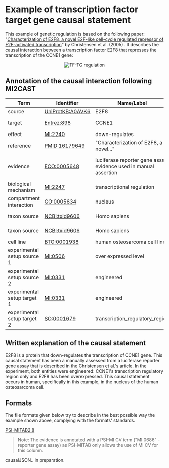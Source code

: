 #  Example of transcription factor target gene causal statement

This example of genetic regulation is based on the following paper: "[Characterization of E2F8, a novel E2F-like cell-cycle regulated repressor of E2F-activated transcription](https://doi.org/10.1093/nar/gki855)" by Christensen et al. (2005) . It describes the causal interaction between a transcription factor E2F8 that represses the transcription of the CCNE1 gene:

<p align="center">
  <img src="https://github.com/vtoure/MI2CAST/blob/master/images/tf-tg.svg" alt="TF-TG regulation"/>
</p>


## Annotation of the causal interaction following MI2CAST

| Term | Identifier | Name/Label | Database |
|---|---|---|---|
| source | [UniProtKB:A0AVK6](https://www.uniprot.org/uniprot/A0AVK6) | E2F8 | UniProt |
| target | [Entrez:898](https://www.ncbi.nlm.nih.gov/gene/898) | CCNE1 | Entrez gene |
| effect | [MI:2240](http://purl.obolibrary.org/obo/MI_2240) | down-regulates | PSI-MI |
| reference | [PMID:16179649](https://www.ncbi.nlm.nih.gov/pubmed/16179649) | "Characterization of E2F8, a novel..." | Pubmed |
| evidence | [ECO:0005648](http://purl.obolibrary.org/obo/ECO_0005648) | luciferase reporter gene assay evidence used in manual assertion | Evidence and Conclusion Ontology |
| biological mechanism | [MI:2247](http://purl.obolibrary.org/obo/MI_2247) | transcriptional regulation | PSI-MI |
| compartment interaction | [GO:0005634](http://purl.obolibrary.org/obo/GO_0005634) | nucleus | GO:CC |
| taxon source | [NCBI:txid9606](http://purl.obolibrary.org/obo/NCBITaxon_9606) | Homo sapiens | NCBI taxonomy |
| taxon source | [NCBI:txid9606](http://purl.obolibrary.org/obo/NCBITaxon_9606) | Homo sapiens | NCBI taxonomy |
| cell line | [BTO:0001938](http://purl.obolibrary.org/obo/BTO_0001938) | human osteosarcoma cell line | BRENDA |
| experimental setup source 1 | [MI:0506](http://purl.obolibrary.org/obo/MI_0506) | over expressed level | PSI-MI |
| experimental setup source 2 | [MI:0331](http://purl.obolibrary.org/obo/MI_0331) | engineered | PSI-MI |
| experimental setup target 1 | [MI:0331](http://purl.obolibrary.org/obo/MI_0331) | engineered | PSI-MI |
| experimental setup target 2 | [SO:0001679](http://purl.obolibrary.org/obo/SO_0001679) | transcription\_regulatory\_region| Sequence Ontology |


## Written explanation of the causal statement
E2F8 is a protein that down-regulates the transcription of CCNE1 gene. This causal statement has been a manually assessed from a luciferase reporter gene assay that is described in the Christensen et al.'s article. In the experiment, both entities were engineered: CCNE1's transcription regulatory region only and E2F8 has been overexpressed. This causal statement occurs in human, specifically in this example, in the nucleus of the human osteosarcoma cell.

## Formats

The file formats given below try to describe in the best possible way the example shown above, complying with the formats' standards.  

[PSI-MITAB2.8](https://github.com/MI2CAST/MI2CAST/blob/master/examples/files/TF-TG.tab)  
> Note: The evidence is annotated with a PSI-MI CV term ("MI:0686" - reporter gene assay) as PSI-MITAB only allows the use of MI CV for this column.  


causalJSON.. in preparation.
